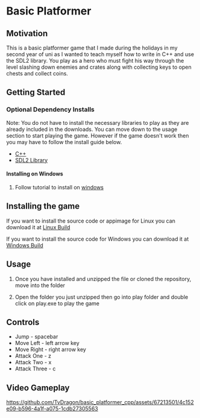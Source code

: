 # Basic Platformer
## Motivation

This is a basic platformer game that I made during the holidays in my second year of uni as I wanted to teach myself how to write in C++ and use the SDL2 library. You play as a hero who must fight his way through the level slashing down enemies and crates along with collecting keys to open chests and collect coins.

## Getting Started

### Optional Dependency Installs

Note: You do not have to install the necessary libraries to play as they are already included in the downloads. You can move down to the usage section to start playing the game. However if the game doesn't work then you may have to follow the install guide below.

- [C++](https://sourceforge.net/projects/mingw-w64/files/Toolchains%20targetting%20Win32/Personal%20Builds/mingw-builds/installer/mingw-w64-install.exe/download)
- [SDL2 Library](https://www.libsdl.org/download-2.0.php)

#### Installing on Windows
1. Follow tutorial to install on [windows](https://www.matsson.com/prog/sdl2-mingw-w64-tutorial.php)

## Installing the game
If you want to install the source code or appimage for Linux you can download it at [Linux Build](https://github.com/TvDragon/basic_platformer_cpp/releases/tag/Linux)

If you want to install the source code for Windows you can download it at [Windows Build](https://github.com/TvDragon/basic_platformer_cpp/releases/tag/Windows)
	
## Usage

1. Once you have installed and unzipped the file or cloned the repository, move into the folder

2. Open the folder you just unzipped then go into play folder and double click on play.exe to play the game

## Controls

- Jump - spacebar
- Move Left - left arrow key
- Move Right - right arrow key
- Attack One - z
- Attack Two - x
- Attack Three - c

## Video Gameplay

https://github.com/TvDragon/basic_platformer_cpp/assets/67213501/4c152e09-b596-4a1f-a075-1cdb27305563
